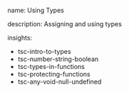 name: Using Types

description: Assigning and using types

insights:
  - tsc-intro-to-types
  - tsc-number-string-boolean
  - tsc-types-in-functions
  - tsc-protecting-functions
  - tsc-any-void-null-undefined
